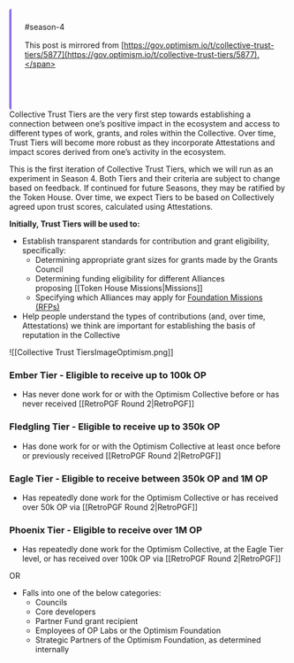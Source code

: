 <span class='notvisible' style="display: flex; flex-flow: column"><span style="border: 1px solid var(--background-modifier-border); padding: 24px; display: flex; flex-flow: column; border-radius: 4px 8px 8px 4px; border-left: 4px solid #8b6cef; gap: 16px"><span>#season-4</span><span>This post is mirrored from [https://gov.optimism.io/t/collective-trust-tiers/5877](https://gov.optimism.io/t/collective-trust-tiers/5877).</span></span><br /><br /></span>Collective Trust Tiers are the very first step towards establishing a connection between one’s positive impact in the ecosystem and access to different types of work, grants, and roles within the Collective. Over time, Trust Tiers will become more robust as they incorporate Attestations and impact scores derived from one’s activity in the ecosystem.

This is the first iteration of Collective Trust Tiers, which we will run as an experiment in Season 4. Both Tiers and their criteria are subject to change based on feedback. If continued for future Seasons, they may be ratified by the Token House. Over time, we expect Tiers to be based on Collectively agreed upon trust scores, calculated using Attestations.

**Initially, Trust Tiers will be used to:**

- Establish transparent standards for contribution and grant eligibility, specifically:
    - Determining appropriate grant sizes for grants made by the Grants Council
    - Determining funding eligibility for different Alliances proposing [[Token House Missions|Missions]]
    - Specifying which Alliances may apply for [Foundation Missions (RFPs)](https://github.com/orgs/ethereum-optimism/projects/31/views/1)
- Help people understand the types of contributions (and, over time, Attestations) we think are important for establishing the basis of reputation in the Collective

![[Collective Trust TiersImageOptimism.png]]
### Ember Tier - Eligible to receive up to 100k OP

- Has never done work for or with the Optimism Collective before or has never received [[RetroPGF Round 2|RetroPGF]]

### Fledgling Tier - Eligible to receive up to 350k OP

- Has done work for or with the Optimism Collective at least once before or previously received [[RetroPGF Round 2|RetroPGF]]

### Eagle Tier - Eligible to receive between 350k OP and 1M OP

- Has repeatedly done work for the Optimism Collective or has received over 50k OP via [[RetroPGF Round 2|RetroPGF]]

### Phoenix Tier - Eligible to receive over 1M OP

- Has repeatedly done work for the Optimism Collective, at the Eagle Tier level, or has received over 100k OP via [[RetroPGF Round 2|RetroPGF]]

OR

- Falls into one of the below categories:
    - Councils
    - Core developers
    - Partner Fund grant recipient
    - Employees of OP Labs or the Optimism Foundation
    - Strategic Partners of the Optimism Foundation, as determined internally
